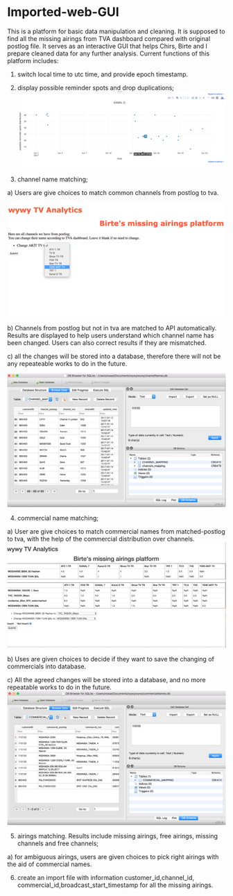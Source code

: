 # Imported-web-GUI
This is a platform for basic data manipulation and cleaning. It is supposed to find all the missing airings from TVA dashboard compared with original postlog file. 
It serves as an interactive GUI that helps Chirs, Birte and I prepare cleaned data for any further analysis. 
Current functions of this platform includes:

1) switch local time to utc time, and provide epoch timestamp.

2) display possible reminder spots and drop duplications;
  ![Sceenshot](https://github.com/saaaima/Imported-web-GUI/blob/master/reminder_spots.png)






3) channel name matching; 

  a) Users are give choices to match common channels from postlog to tva.
  
  ![Sceenshot](https://github.com/saaaima/Imported-web-GUI/blob/master/channel_change.png)
  
  
   
 
  
  
  
  b) Channels from postlog but not in tva are matched to API automatically. Results are displayed to help users understand
     which channel name has been changed. Users can also correct results if they are mismatched.
     
  c) all the changes will be stored into a database, therefore there will not be any repeateable works to do in the future.
  
   ![Sceenshot](https://github.com/saaaima/Imported-web-GUI/blob/master/channel%20database.png)

4) commercial name matching;

  a) User are give choices to match commercial names from matched-postlog to tva, with the help of the commercial distribution
     over channels. 
  ![Sceenshot](https://github.com/saaaima/Imported-web-GUI/blob/master/commercial_change.png)   
  
  
   b) Uses are given choices to decide if they want to save the changing of commercials into database. 
  
  
  c) All the agreed changes will be stored into a database, and no more repeatable works to do in the future. 
  ![Sceenshot](https://github.com/saaaima/Imported-web-GUI/blob/master/commercial%20database.png)

5) airings matching. Results include missing airings, free airings, missing channels and free channels;

  a) for ambiguous airings, users are given choices to pick right airings with the aid of commercial names. 

6) create an import file with information customer_id,channel_id, commercial_id,broadcast_start_timestamp for all the missing airings. 
